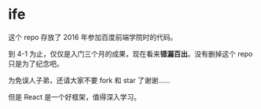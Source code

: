 # ife

这个 repo 存放了 2016 年参加百度前端学院时的代码。

到 4-1 为止，仅仅是入门三个月的成果，现在看来**错漏百出**。没有删掉这个 repo 只是为了纪念吧。

为免误人子弟，还请大家不要 fork 和 star 了谢谢……

但是 React 是一个好框架，值得深入学习。
